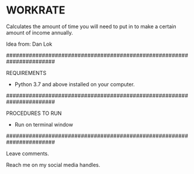 # WORKRATE
Calculates the amount of time you will need to put in to make a certain amount of income annually.

Idea from: Dan Lok

#######################################################################

REQUIREMENTS
- Python 3.7 and above installed on your computer.

#######################################################################

PROCEDURES TO RUN
- Run on terminal window

#######################################################################

Leave comments.

Reach me on my social media handles.
